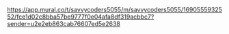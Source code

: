https://app.mural.co/t/savvycoders5055/m/savvycoders5055/1690555932552/fce1d02c8bba57be9777f0e04afa8df319acbbc7?sender=u2e2eb863cab76607ed5e2638
